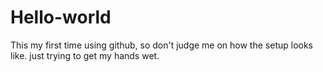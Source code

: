 # Hello-world
This my first time using github, so don't judge me on how the setup looks like. 
just trying to get my hands wet.
